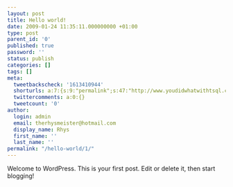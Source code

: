 ```yaml
---
layout: post
title: Hello world!
date: 2009-01-24 11:35:11.000000000 +01:00
type: post
parent_id: '0'
published: true
password: ''
status: publish
categories: []
tags: []
meta:
  tweetbackscheck: '1613410944'
  shorturls: a:7:{s:9:"permalink";s:47:"http://www.youdidwhatwithtsql.com/hello-world/1";s:7:"tinyurl";s:25:"http://tinyurl.com/avn8fd";s:4:"isgd";s:17:"http://is.gd/i8RB";s:5:"bitly";s:19:"http://bit.ly/15Lt3";s:5:"snipr";s:22:"http://snipr.com/b6h8u";s:5:"snurl";s:22:"http://snurl.com/b6h8u";s:7:"snipurl";s:24:"http://snipurl.com/b6h8u";}
  twittercomments: a:0:{}
  tweetcount: '0'
author:
  login: admin
  email: therhysmeister@hotmail.com
  display_name: Rhys
  first_name: ''
  last_name: ''
permalink: "/hello-world/1/"
---
```

Welcome to WordPress. This is your first post. Edit or delete it, then start blogging!

